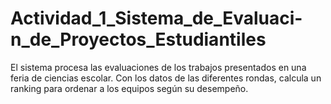 # Actividad_1_Sistema_de_Evaluaci-n_de_Proyectos_Estudiantiles
El sistema procesa las evaluaciones de los trabajos presentados en una feria de ciencias escolar. Con los datos de las diferentes rondas, calcula un ranking para ordenar a los equipos según su desempeño.
